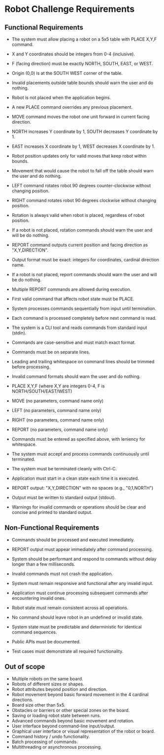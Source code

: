 # Robot Challenge Requirements

## Functional Requirements

- The system must allow placing a robot on a 5x5 table with PLACE X,Y,F command.
- X and Y coordinates should be integers from 0-4 (inclusive).
- F (facing direction) must be exactly NORTH, SOUTH, EAST, or WEST.
- Origin (0,0) is at the SOUTH WEST corner of the table.
- Invalid placements outside table bounds should warn the user and do nothing.
- Robot is not placed when the application begins.
- A new PLACE command overrides any previous placement.

- MOVE command moves the robot one unit forward in current facing direction.
- NORTH increases Y coordinate by 1, SOUTH decreases Y coordinate by 1.
- EAST increases X coordinate by 1, WEST decreases X coordinate by 1.
- Robot position updates only for valid moves that keep robot within bounds.
- Movement that would cause the robot to fall off the table should warn the user and do nothing.

- LEFT command rotates robot 90 degrees counter-clockwise without changing position.
- RIGHT command rotates robot 90 degrees clockwise without changing position.
- Rotation is always valid when robot is placed, regardless of robot position.
- If a robot is not placed, rotation commands should warn the user and will be do nothing.

- REPORT command outputs current position and facing direction as "X,Y,DIRECTION".
- Output format must be exact: integers for coordinates, cardinal direction name.
- If a robot is not placed, report commands should warn the user and will be do nothing.
- Multiple REPORT commands are allowed during execution.

- First valid command that affects robot state must be PLACE.
- System processes commands sequentially from input until termination.
- Each command is processed completely before next command is read.

- The system is a CLI tool and reads commands from standard input (stdin).
- Commands are case-sensitive and must match exact format.
- Commands must be on separate lines.
- Leading and trailing whitespace on command lines should be trimmed before processing.
- Invalid command formats should warn the user and do nothing.

- PLACE X,Y,F (where X,Y are integers 0-4, F is NORTH/SOUTH/EAST/WEST)
- MOVE (no parameters, command name only)
- LEFT (no parameters, command name only)
- RIGHT (no parameters, command name only)
- REPORT (no parameters, command name only)
- Commands must be entered as specified above, with leniency for whitespace.

- The system must accept and process commands continuously until terminated.
- The system must be terminated cleanly with Ctrl-C.
- Application must start in a clean state each time it is executed.

- REPORT output: "X,Y,DIRECTION" with no spaces (e.g., "0,1,NORTH")
- Output must be written to standard output (stdout).
- Warnings for invalid commands or operations should be clear and concise and printed to standard output.

## Non-Functional Requirements

- Commands should be processed and executed immediately.
- REPORT output must appear immediately after command processing.
- System should be performant and respond to commands without delay longer than a few milliseconds.

- Invalid commands must not crash the application.
- System must remain responsive and functional after any invalid input.
- Application must continue processing subsequent commands after encountering invalid ones.

- Robot state must remain consistent across all operations.
- No command should leave robot in an undefined or invalid state.
- System state must be predictable and deterministic for identical command sequences.

- Public APIs must be documented.
- Test cases must demonstrate all required functionality.

## Out of scope

- Multiple robots on the same board.
- Robots of different sizes or shapes.
- Robot attributes beyond position and direction.
- Robot movement beyond basic forward movement in the 4 cardinal directions.
- Board size other than 5x5.
- Obstacles or barriers or other special zones on the board.
- Saving or loading robot state between runs.
- Advanced commands beyond basic movement and rotation.
- User interface beyond command-line input/output.
- Graphical user interface or visual representation of the robot or board.
- Command history / undo functionality.
- Batch processing of commands.
- Multithreading or asynchronous processing.
